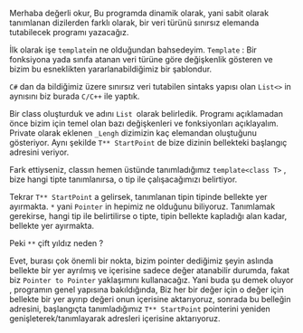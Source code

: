 Merhaba değerli okur,
Bu programda dinamik olarak, yani sabit olarak tanımlanan dizilerden farklı olarak, bir veri türünü sınırsız elemanda tutabilecek programı yazacağız.

İlk olarak işe `template`in ne olduğundan bahsedeyim. `Template` : Bir fonksiyona yada sınıfa atanan veri türüne göre değişkenlik gösteren ve bizim bu esneklikten yararlanabildiğimiz bir şablondur.

`C#` dan da bildiğimiz üzere sınırsız veri tutabilen sintaks yapısı olan `List<>` in aynısını biz burada `C/C++` ile yaptık.

Bir class oluşturduk ve adını `List `olarak belirledik. Programı açıklamadan önce bizim için temel olan bazı değişkenleri ve fonksiyonları açıklayalım.
Private olarak eklenen `_Lengh` dizimizin kaç elemandan oluştuğunu gösteriyor. Aynı şekilde  `T** StartPoint` de bize dizinin bellekteki başlangıç adresini veriyor.

Fark ettiyseniz,  classın hemen üstünde  tanımladığımız `template<class T>` , bize hangi tipte tanımlanırsa, o tip ile çalışacağımızı belirtiyor.

Tekrar `T** StartPoint` a gelirsek, tanımlanan tipin tipinde bellekte yer ayırmakta.  `*` yani `Pointer` in hepimiz ne olduğunu biliyoruz. Tanımlamak gerekirse, hangi tip ile belirtilirse o tipte, tipin bellekte kapladığı alan kadar, bellekte yer ayırmakta.

Peki `**` çift yıldız neden ?

Evet, burası çok önemli bir nokta, bizim pointer dediğimiz şeyin aslında bellekte bir yer ayrılmış ve içerisine sadece değer atanabilir durumda, fakat biz `Pointer to Pointer` yaklaşımını kullanacağız. Yani buda şu demek oluyor , programın genel yapısına bakıldığında, Biz her bir değer için o değer için bellekte bir yer ayırıp değeri onun içerisine aktarıyoruz, sonrada bu belleğin adresini, başlangıçta tanımladığımız `T** StartPoint` pointerini yeniden  genişleterek/tanımlayarak adresleri içerisine aktarıyoruz.

 







